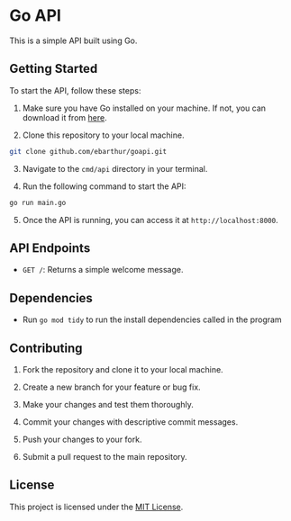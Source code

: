# Go API

This is a simple API built using Go.

## Getting Started

To start the API, follow these steps:

1. Make sure you have Go installed on your machine. If not, you can download it from [here](https://golang.org/dl/).

2. Clone this repository to your local machine.
```bash
git clone github.com/ebarthur/goapi.git
```
3. Navigate to the `cmd/api` directory in your terminal.

4. Run the following command to start the API:
```bash
go run main.go
```

5. Once the API is running, you can access it at `http://localhost:8000`.

## API Endpoints

- `GET /`: Returns a simple welcome message.


## Dependencies

- Run `go mod tidy` to run the install dependencies called in the program

## Contributing

1. Fork the repository and clone it to your local machine.

2. Create a new branch for your feature or bug fix.

3. Make your changes and test them thoroughly.

4. Commit your changes with descriptive commit messages.

5. Push your changes to your fork.

6. Submit a pull request to the main repository.

## License

This project is licensed under the [MIT License](LICENSE).
